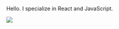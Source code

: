 Hello. I specialize in React and JavaScript.

![](https://komarev.com/ghpvc/?username=MarinoLinic&color=FA8072)
